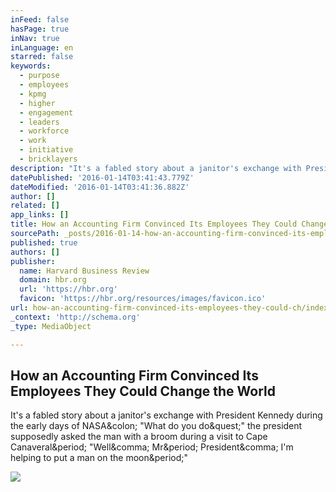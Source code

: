 ```yaml
---
inFeed: false
hasPage: true
inNav: true
inLanguage: en
starred: false
keywords:
  - purpose
  - employees
  - kpmg
  - higher
  - engagement
  - leaders
  - workforce
  - work
  - initiative
  - bricklayers
description: "It's a fabled story about a janitor's exchange with President Kennedy during the early days of NASA: \"What do you do?\" the president supposedly asked the man with a broom during a visit to Cape Canaveral. \"Well, Mr. President, I'm helping to put a man on the moon.\""
datePublished: '2016-01-14T03:41:43.779Z'
dateModified: '2016-01-14T03:41:36.882Z'
author: []
related: []
app_links: []
title: How an Accounting Firm Convinced Its Employees They Could Change the World
sourcePath: _posts/2016-01-14-how-an-accounting-firm-convinced-its-employees-they-could-ch.md
published: true
authors: []
publisher:
  name: Harvard Business Review
  domain: hbr.org
  url: 'https://hbr.org'
  favicon: 'https://hbr.org/resources/images/favicon.ico'
url: how-an-accounting-firm-convinced-its-employees-they-could-ch/index.html
_context: 'http://schema.org'
_type: MediaObject

---
```

<article style=""><h1>How an Accounting Firm Convinced Its Employees They Could Change the World</h1><p>It's a fabled story about a janitor's exchange with President Kennedy during the early days of NASA&amp;colon; "What do you do&amp;quest;" the president supposedly asked the man with a broom during a visit to Cape Canaveral&amp;period; "Well&amp;comma; Mr&amp;period; President&amp;comma; I'm helping to put a man on the moon&amp;period;"</p><img src="https://hbr.org/resources/images/article_assets/2015/10/oct15-06-change.jpg" /></article>